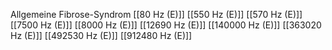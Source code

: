Allgemeine Fibrose-Syndrom
[[80 Hz (E)]]
[[550 Hz (E)]]
[[570 Hz (E)]]
[[7500 Hz (E)]]
[[8000 Hz (E)]]
[[12690 Hz (E)]]
[[140000 Hz (E)]]
[[363020 Hz (E)]]
[[492530 Hz (E)]]
[[912480 Hz (E)]]